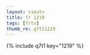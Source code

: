 ```yaml
--- 
layout: sieutv
title: fr 1219
tags: [frtv]
thumb_re: q7t11219
---
```

{% include q7t1 key="1219" %} 
